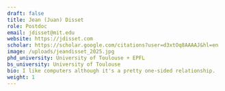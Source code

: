 ```yaml
---
draft: false
title: Jean (Juan) Disset
role: Postdoc
email: jdisset@mit.edu
website: https://jdisset.com
scholar: https://scholar.google.com/citations?user=d3xtOq8AAAAJ&hl=en
image: /uploads/jeandisset_2025.jpg
phd_university: University of Toulouse + EPFL
bs_university: University of Toulouse
bio: I like computers although it's a pretty one-sided relationship.
weight: 1
---
```

